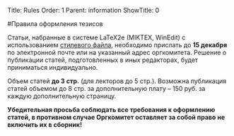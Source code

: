 Title: Rules
Order: 1
Parent: information
ShowTitle: 0

#Правила оформления тезисов

Статьи, набранные в системе LaTeX2e (MIKTEX, WinEdit) с использованием [стилевого файла](files/vzms_2020.tex), необходимо прислать до **15 декабря** по электронной почте или на указанный адрес оргкомитета. Решение о публикации статей, подготовленных в иных редакторах, будет приниматься индивидуально.

Объем статей **до 3 стр.** (для лекторов до 5 стр.). Возможна публикация статей объемом до 8 стр. за дополнительную плату – 150 руб. за каждую дополнительную страницу.

**Убедительная просьба соблюдать все требования к оформлению статей, в противном случае Оргкомитет оставляет за собой право не включить их в сборник!**
